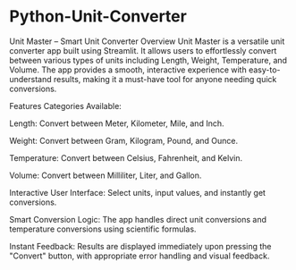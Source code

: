 # Python-Unit-Converter
Unit Master – Smart Unit Converter
Overview
Unit Master is a versatile unit converter app built using Streamlit. It allows users to effortlessly convert between various types of units including Length, Weight, Temperature, and Volume. The app provides a smooth, interactive experience with easy-to-understand results, making it a must-have tool for anyone needing quick conversions.

Features
Categories Available:

Length: Convert between Meter, Kilometer, Mile, and Inch.

Weight: Convert between Gram, Kilogram, Pound, and Ounce.

Temperature: Convert between Celsius, Fahrenheit, and Kelvin.

Volume: Convert between Milliliter, Liter, and Gallon.

Interactive User Interface: Select units, input values, and instantly get conversions.

Smart Conversion Logic: The app handles direct unit conversions and temperature conversions using scientific formulas.

Instant Feedback: Results are displayed immediately upon pressing the "Convert" button, with appropriate error handling and visual feedback.